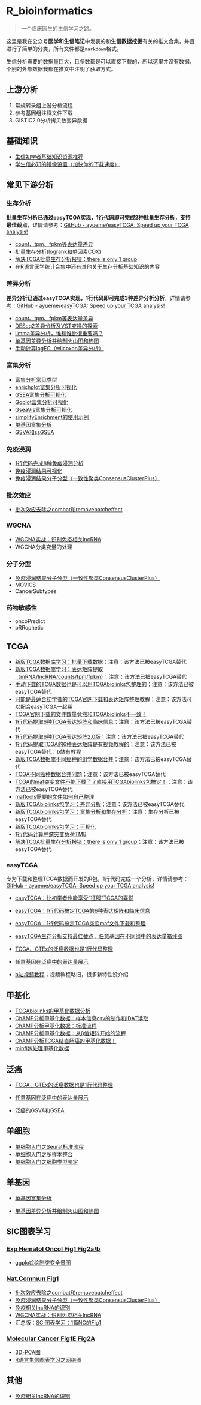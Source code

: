 # R_bioinformatics
> 一个临床医生的生信学习之路。

这里是我在公众号**医学和生信笔记**中发表的和**生信数据挖掘**有关的推文合集，并且进行了简单的分类，所有文件都是`markdown`格式。

生信分析需要的数据量巨大，且多数都是可以直接下载的，所以这里并没有数据，个别的外部数据我都在推文中注明了获取方式。

## 上游分析

1. 常规转录组上游分析流程
2. 参考基因组注释文件下载
3. GISTIC2.0分析拷贝数变异数据

## 基础知识

- [生信初学者基础知识资源推荐]()
- [学生信必知的镜像设置（加快你的下载速度）]()

## 常见下游分析

### 生存分析

**批量生存分析已通过easyTCGA实现，1行代码即可完成2种批量生存分析，支持最佳截点**，详情请参考：[GitHub - ayueme/easyTCGA: Speed up your TCGA analysis!](https://github.com/ayueme/easyTCGA)

- [count、tpm、fpkm等表达量差异](https://mp.weixin.qq.com/s/aff-AX9aA2tSDa2zbB8ZRQ)
- [批量生存分析(logrank和单因素COX)](https://mp.weixin.qq.com/s/o-gCc_1B9SQmNFrG-I6yAQ)
- [解决TCGA批量生存分析报错：there is only 1 group](https://mp.weixin.qq.com/s/8AYsnJ9KiEigVPKI5NunCg)
- 在[R语言医学统计合集](https://ayueme.github.io/)中还有其他关于生存分析基础知识的内容

### 差异分析

**差异分析已通过easyTCGA实现，1行代码即可完成3种差异分析分析**，详情请参考：[GitHub - ayueme/easyTCGA: Speed up your TCGA analysis!](https://github.com/ayueme/easyTCGA)

- [count、tpm、fpkm等表达量差异](https://mp.weixin.qq.com/s/aff-AX9aA2tSDa2zbB8ZRQ)
- [DESeq2差异分析及VST变换的探索](https://mp.weixin.qq.com/s/CBznByKNGwPEKIKM5U0Oyw)
- [limma差异分析，谁和谁比很重要吗？](https://mp.weixin.qq.com/s/vdkDcBzuoqCASts61efjBw)
- [单基因差异分析并绘制火山图和热图](https://mp.weixin.qq.com/s/IZ7_46zJjXba7I73-Im9hw)
- [手动计算logFC（wilcoxon差异分析）](https://mp.weixin.qq.com/s/xMOvyr-I9VVBw0-DJ5-hYQ)

### 富集分析

- [富集分析常见类型](https://mp.weixin.qq.com/s/RtF7DPXYaObiDauIQTnkFg)
- [enrichplot富集分析可视化](https://mp.weixin.qq.com/s/1mpoaZqdgymhSsMGFrCP_A)
- [GSEA富集分析可视化](https://mp.weixin.qq.com/s/cusiasAAVPBq3uIHP0EKZw)
- [Goplot富集分析可视化](https://mp.weixin.qq.com/s/DckdtQcPv48DDLyA6oZQew)
- [GseaVis富集分析可视化](https://mp.weixin.qq.com/s/hdGkcemBdRuayA2ySMH3hw)
- [simplifyEnrichment的使用示例](https://mp.weixin.qq.com/s/BmROSJCTEzHRj9yiM8rcmA)
- [单基因富集分析](https://mp.weixin.qq.com/s/q6nkujgTYlbOQpkENjyyxA)
- [GSVA和ssGSEA](https://mp.weixin.qq.com/s/aUEP6XnejtHohaPeeEOMOQ)

### 免疫浸润

- [1行代码完成8种免疫浸润分析](https://mp.weixin.qq.com/s/JqO7rVBMGGmOXRA8w8nDSg)
- [免疫浸润结果可视化](https://mp.weixin.qq.com/s/YcUVElp0BEj5TxEqfSEkIQ)
- [免疫浸润结果分子分型（一致性聚类ConsensusClusterPlus）](https://mp.weixin.qq.com/s/96s_hfBH0HjLvvTfNgTIlQ)

### 批次效应

- [批次效应去除之combat和removebatcheffect](https://mp.weixin.qq.com/s/yRUmVTimI9f9itoHWxyYrA)

### WGCNA

- [WGCNA实战：识别免疫相关lncRNA](https://mp.weixin.qq.com/s/Pr33WscVtNQQaoryxTiJ-Q)
- WGCNA分类变量的处理

### 分子分型

- [免疫浸润结果分子分型（一致性聚类ConsensusClusterPlus）](https://mp.weixin.qq.com/s/96s_hfBH0HjLvvTfNgTIlQ)
- MOVICS
- CancerSubtypes

### 药物敏感性

- oncoPredict
- pRRophetic

## TCGA

- [新版TCGA数据库学习：批量下载数据](https://mp.weixin.qq.com/s/m8w1L4N2aXAIers_ZJvp_g)；注意：该方法已被easyTCGA替代
- [新版TCGA数据库学习：表达矩阵提取（mRNA/lncRNA/counts/tpm/fpkm）](https://mp.weixin.qq.com/s/wI0_GyVl5LiKAjX5C3f-NQ)；注意：该方法已被easyTCGA替代
- [手动下载的TCGA数据也是可以用TCGAbiolinks包整理的](https://mp.weixin.qq.com/s/DHj9wp6hkae2Zrl61sU1fQ)；注意：该方法已被easyTCGA替代
- [可能是最适合初学者的TCGA官网下载和表达矩阵整理教程](https://mp.weixin.qq.com/s/rbnWvstRsfhbi9il-qSYpQ)；注意：该方法可以配合easyTCGA一起用
- [TCGA官网下载的文件数量竟然和TCGAbiolinks不一致！](https://mp.weixin.qq.com/s/EuEaaBFjK6n6rxmUo27UMw)
- [1行代码提取6种TCGA表达矩阵和临床信息](https://mp.weixin.qq.com/s/1OBGjUKnGyiALmLafYNPUQ)；注意：该方法已被easyTCGA替代
- [1行代码提取6种TCGA表达矩阵2.0版](https://mp.weixin.qq.com/s/QFGCtrIeaAIichovw6OBVw)；注意：该方法已被easyTCGA替代
- [1行代码提取TCGA的6种表达矩阵是有视频教程的](https://mp.weixin.qq.com/s/u6VkBcYqakZkaNXjzNTZcw)；注意：该方法已被easyTCGA替代，b站有教程
- [新版TCGA数据库不同癌种的组学数据合并](https://mp.weixin.qq.com/s/0hcQ1m_9l1TtvXgEG20F5Q)；注意：该方法已被easyTCGA替代
- [TCGA不同癌种数据合并问题](https://mp.weixin.qq.com/s/2umNgpBSI19gqeqcamOv4A)；注意：该方法已被easyTCGA替代
- [TCGA的maf突变文件不能下载了？直接用TCGAbiolinks包搞定！](https://mp.weixin.qq.com/s/GpXovlWS_MAKdoRv3OAjCw)；注意：该方法已被easyTCGA替代
- [maftools需要的文件如何自己整理](https://mp.weixin.qq.com/s/1cR3Cnfd5Co9U3jIoIWJBA)
- [新版TCGAbiolinks包学习：差异分析](https://mp.weixin.qq.com/s/0SLQOZRkZ4hOQY1ETnQRUA)；注意：该方法已被easyTCGA替代
- [新版TCGAbiolinks包学习：富集分析和生存分析](https://mp.weixin.qq.com/s/z4Pl7D8tA24bHJL6eyTMlw)；注意：生存分析已被easyTCGA替代
- [新版TCGAbiolinks包学习：可视化](https://mp.weixin.qq.com/s/j0f1MDwlNmViqUeXU_Ikow)
- [1行代码计算肿瘤突变负荷TMB](https://mp.weixin.qq.com/s/TPURe613FXKi1tMHzAcJFA)
- [解决TCGA批量生存分析报错：there is only 1 group](https://mp.weixin.qq.com/s/8AYsnJ9KiEigVPKI5NunCg)；注意：该方法已被easyTCGA替代

### easyTCGA

专为下载和整理TCGA数据而开发的R包，1行代码完成一个分析，详情请参考：[GitHub - ayueme/easyTCGA: Speed up your TCGA analysis!](https://github.com/ayueme/easyTCGA)

- [easyTCGA：让初学者也能享受“征服”TCGA的喜悦](https://mp.weixin.qq.com/s/kvGYVCOSBgKqVaeQU01JcA)
- [easyTCGA：1行代码搞定TCGA的6种表达矩阵和临床信息](https://mp.weixin.qq.com/s/z1fgyXLZXwmoaI39f2ftYw)
- [easyTCGA：1行代码搞定TCGA突变maf文件下载和整理](https://mp.weixin.qq.com/s/GBkB8Hv45l06BVnyFNFzzw)
- [easyTCGA生存分析支持最佳截点，任意基因在不同组中的表达量箱线图](https://mp.weixin.qq.com/s/Qc9m6hX-qKVJt5GzrXY9bA)

- [TCGA、GTEx的泛癌数据也是1行代码整理](https://mp.weixin.qq.com/s/SzGB1wVH_DNBbXxvkBe5NA)

- [任意基因在泛癌中的表达量展示](https://mp.weixin.qq.com/s/MIDRG57oRSMTyX6Gm99-3w)

- [b站视频教程](https://space.bilibili.com/42460432)；视频教程略旧，很多新特性没介绍

## 甲基化

- [TCGAbiolinks的甲基化数据分析](https://mp.weixin.qq.com/s/xbgQvGr0Q5DzBUqg8b__Zg)
- [ChAMP分析甲基化数据：样本信息csv的制作和IDAT读取](https://mp.weixin.qq.com/s/O_W-P_HpziXtNMZXZm8b4w)
- [ChAMP分析甲基化数据：标准流程](https://mp.weixin.qq.com/s/1xpT1E4BaWG-ulrCzylwrA)
- [ChAMP分析甲基化数据：从β值矩阵开始的流程](https://mp.weixin.qq.com/s/5x4oeJ6E0BPqtTjmEFPMcg)
- [ChAMP分析TCGA结直肠癌的甲基化数据！](https://mp.weixin.qq.com/s/TB3LTaq55yqL-Z95wY-rQA)
- [minfi包处理甲基化数据](https://mp.weixin.qq.com/s/E8j6KhEigcALgXA8fZIs9Q)

## 泛癌

- [TCGA、GTEx的泛癌数据也是1行代码整理](https://mp.weixin.qq.com/s/SzGB1wVH_DNBbXxvkBe5NA)

- [任意基因在泛癌中的表达量展示](https://mp.weixin.qq.com/s/MIDRG57oRSMTyX6Gm99-3w)

- 泛癌的GSVA和GSEA

## 单细胞

- [单细胞入门之Seurat标准流程](https://mp.weixin.qq.com/s/ymdhvgcqyek2wGsDgKChfg)
- [单细胞入门之多样本整合](https://mp.weixin.qq.com/s/3w_-rYSdA31xxH83qaUy2Q)
- [单细胞入门之细胞类型鉴定](https://mp.weixin.qq.com/s/Sdx9oLC9LII7iyYl0VLKlg)

## 单基因

- [单基因富集分析](https://mp.weixin.qq.com/s/q6nkujgTYlbOQpkENjyyxA)

- [单基因差异分析并绘制火山图和热图](https://mp.weixin.qq.com/s/IZ7_46zJjXba7I73-Im9hw)

## SIC图表学习

### [Exp Hematol Oncol Fig1 Fig2a/b](https://ehoonline.biomedcentral.com/articles/10.1186/s40164-021-00200-x)

- [ggplot2绘制突变全景图](https://mp.weixin.qq.com/s/IOk1Lbi3sVIDjwMk5Jz-iA)

### [Nat.Commun Fig1](https://www.nature.com/articles/s41467-022-28421-6)

- [批次效应去除之combat和removebatcheffect](https://mp.weixin.qq.com/s/yRUmVTimI9f9itoHWxyYrA)
- [免疫浸润结果分子分型（一致性聚类ConsensusClusterPlus）](https://mp.weixin.qq.com/s/96s_hfBH0HjLvvTfNgTIlQ)
- [免疫相关lncRNA的识别](https://mp.weixin.qq.com/s/jrgZ6brGyrh1cAnW6Ddp3w)
- [WGCNA实战：识别免疫相关lncRNA](https://mp.weixin.qq.com/s/Pr33WscVtNQQaoryxTiJ-Q)
- 汇总版：[SCI图表学习：1篇NC的Fig1](https://mp.weixin.qq.com/s/6-owPiL_hgVInXOsWOO9Fw)

### [Molecular Cancer Fig1E Fig2A](https://molecular-cancer.biomedcentral.com/articles/10.1186/s12943-020-01170-0)

- [3D-PCA图](https://mp.weixin.qq.com/s/LTQIWYW86QCOEu7fctF8xQ)
- [R语言生信图表学习之网络图](https://mp.weixin.qq.com/s/t8UrYMO5fDkFjB2GI8WuXQ)

## 其他

- [免疫相关lncRNA的识别](https://mp.weixin.qq.com/s/jrgZ6brGyrh1cAnW6Ddp3w)

